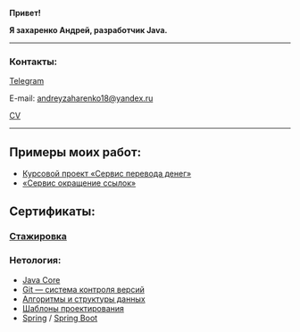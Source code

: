 **Привет!**

**Я захаренко Андрей, разработчик Java.**
__________________________

### Контакты:

[Telegram](https://t.me/andreyz28)

E-mail: andreyzaharenko18@yandex.ru

[CV](https://docs.google.com/document/d/1_89KMi2DtTHqNuC7x_tuuHvX73wh1tC7Nc_NZEakfR8/edit?usp=sharing)

__________________________

## Примеры моих работ:
- [Курсовой проект «Сервис перевода денег»](https://github.com/Kotman242/MoneyTransferService)
- [«Сервис окращение ссылок»](https://github.com/Kotman242/linkShorter)

## Сертификаты:

### [Стажировка](https://github.com/Kotman242/Kotman242/blob/main/Intership.PNG)

### Нетология:
 - [Java Core](https://github.com/Kotman242/Kotman242/blob/main/Core.pdf)
 - [Git — система контроля версий](https://github.com/Kotman242/Kotman242/blob/main/GIT.pdf)
 - [Алгоритмы и структуры данных](https://github.com/Kotman242/Kotman242/blob/main/Algo.pdf)
 - [Шаблоны проектирования](https://github.com/Kotman242/Kotman242/blob/main/patterns.pdf)
 - [Spring](https://github.com/Kotman242/Kotman242/blob/main/Spring.pdf) / [Spring Boot](https://github.com/Kotman242/Kotman242/blob/main/Spring_boot.pdf)
